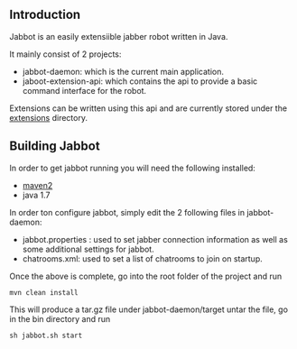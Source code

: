 ## Introduction

Jabbot is an easily extensiible jabber robot written in Java.

It mainly consist of 2 projects:
- jabbot-daemon: which is the current main application.
- jaboot-extension-api: which contains the api to provide a basic command interface for the robot.

Extensions can be written using this api and are currently stored under the [extensions](https://github.com/vmorsiani/jabbot/tree/master/extensions) directory.

## Building Jabbot
In order to get jabbot running you will need the following installed:
- [maven2](http://maven.apache.org/)
- java 1.7

In order ton configure jabbot, simply edit the 2 following files in jabbot-daemon:
- jabbot.properties : used to set jabber connection information as well as some additional settings for jabbot.
- chatrooms.xml: used to set a list of chatrooms to join on startup.

Once the above is complete, go into the root folder of the project and run
```
mvn clean install
```
This will produce a tar.gz file under jabbot-daemon/target
untar the file, go in the bin directory and run
```
sh jabbot.sh start
```

